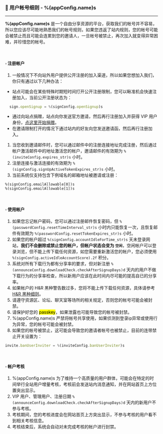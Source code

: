 ### :orange_book: 用户帐号细则 - %(appConfig.name)s
---
**%(appConfig.name)s** 是一个自由分享资源的平台，获取我们的帐号并不容易，所以您应该尽可能地熟悉我们的帐号规则，如果您违返了站内规则，您的帐号可能会被禁止而且可能会连累到您的邀请人，一旦帐号被禁止，再次加入就变得异常困难，并珍惜您的帐号。

&emsp;

#### :white_small_square: 注册帐户
1. 一般情况下不向站外用户提供公开注册的加入渠道，所以如果您想加入我们，你只有通过以下几种办法：
  * 站点可能会在某些特殊时期短时间打开公开注册限制，您可以瞅准机会快速注册加入，当前公开注册状态为：
  ```javascript
	sign.openSignup = %(signConfig.openSignup)s
  ```
  * 通过向站点捐赠，站点向你发送官方邀请，然后再行注册加入并获得 VIP 用户身份，[点这里开始捐赠](/vip/rules)。
  * 在邀请限制打开的情况下通过站内的好友向您发送邀请函，然后再行注册加入。
  
1. 当您收到邀请邮件时，您可以通过邮件中的注册连接地址完成注册，然后通过帐户激活邮件中的地址激活您的帐户，邀请邮件的有效期为 `%(inviteConfig.expires_str)s` 小时。
1. 注册连接与激活连接的有效期为 `%(signConfig.signUpActiveTokenExpires_str)s` 小时。
1. 当前系统仅支持包含下例域名的邮箱地址被邀请或注册：
```
%(signConfig.emailAllowable[0])s
%(signConfig.emailAllowable[1])s
```

&emsp;

#### :white_small_square: 使用帐户

1. 如果您忘记帐户密码，您可以通过注册邮件恢复密码，但 `%(passwordConfig.resetTimeInterval_str)s` 小时内只能恢复一次，且恢复邮件有效期为 `%(passwordConfig.resetTokenExpires_str)s` 小时。
1. 如果您的帐户超过 `%(signConfig.accountIdleForTime_str)s` 天未登录网站，**我们不会删除或禁止您的帐户，但帐户状态会变为 `空闲`**，空闲帐户可以登录浏览，但不能上传下载任何资源，如您需要重新激活您的帐户，您必须使用 `%(signConfig.activeIdleAccountScore).2f` 积分。
1. 系统对所有下载行为都有分享率的要求，但对新注册 `%(announceConfig.downloadCheck.checkAfterSignupDays)d` 天内的用户不做下载行为的分享率检查，所以新用户应该在此时间内尽可能的提高自已的分享率。
1. 如果帐户的 H&R 黑种警告数过多，您将不能上传下载任何资源，具体请参考 [H&R 黑种细则](/about/manual/hnrRules)。
1. 请遵守资源区、论坛、聊天室等场所的相关规定，否则您的帐号可能会被封禁。
1. 请保护好您的 <mark>passkey</mark>，如果泄露也可能导致您的帐号被封禁。
1. %(appConfig.name)s 严禁将帐号共享使用，如果侦测到登录ip异常或使用行为异常，您的帐号可能会被封禁。
1. 如果您的帐号被禁止，这可能会导致您的邀请者帐号也被禁止，目前的连带禁止开关设置为：
```javascript
invite.banUserInviter = %(inviteConfig.banUserInviter)s
```

&emsp;

#### :white_small_square: 帐户考核

1. %(appConfig.name)s 为了维持一个高质量的用户群体，可能会在特定的时间举行全站用户增量考核，考核前会发送站内消息通知，并在网站首页上方位置突出显示。
1. VIP 用户、管理用户、注册日期 `%(announceConfig.downloadCheck.checkAfterSignupDays)d` 天内的新用户不参与考核。
1. 考核期间，您的考核进度会在网站首页上方突出显示，不参与考核的用户看不到相关考核信息。
1. 考核结束后，系统会自动对未完成考核的帐户进行封禁。